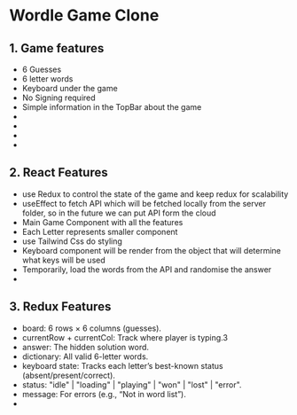 # Wordle Game Clone

## 1. Game features

- 6 Guesses
- 6 letter words
- Keyboard under the game
- No Signing required
- Simple information in the TopBar about the game
-
-
-
-

## 2. React Features

- use Redux to control the state of the game and keep redux for scalability
- useEffect to fetch API which will be fetched locally from the server folder, so in the future we can put API form the cloud
- Main Game Component with all the features
- Each Letter represents smaller component
- use Tailwind Css do styling
- Keyboard component will be render from the object that will determine what keys will be used
- Temporarily, load the words from the API and randomise the answer
-

## 3. Redux Features

- board: 6 rows × 6 columns (guesses).
- currentRow + currentCol: Track where player is typing.3
- answer: The hidden solution word.
- dictionary: All valid 6-letter words.
- keyboard state: Tracks each letter’s best-known status (absent/present/correct).
- status: "idle" | "loading" | "playing" | "won" | "lost" | "error".
- message: For errors (e.g., “Not in word list”).
-
